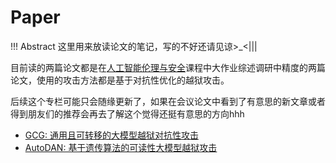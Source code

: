 # Paper

!!! Abstract
    这里用来放读论文的笔记，写的不好还请见谅>_<|||

目前读的两篇论文都是在[人工智能伦理与安全]()课程中大作业综述调研中精度的两篇论文，使用的攻击方法都是基于对抗性优化的越狱攻击。

后续这个专栏可能只会随缘更新了，如果在会议论文中看到了有意思的新文章或者得到朋友们的推荐会再去了解这个觉得还挺有意思的方向hhh

- [GCG: 通用且可转移的大模型越狱对抗性攻击](Jail_Break/GCG.md)
- [AutoDAN: 基于遗传算法的可读性大模型越狱攻击](Jail_Break/Autodan.md)